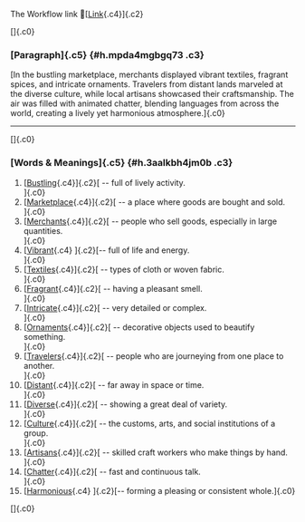 The Workflow link
👏[[Link](https://www.google.com/url?q=http://www.google.com&sa=D&source=editors&ust=1757428443330822&usg=AOvVaw2XEaKDUjS3Cnky6a5gu05E){.c4}]{.c2}

[]{.c0}

### [Paragraph]{.c5} {#h.mpda4mgbgq73 .c3}

[In the bustling marketplace, merchants displayed vibrant textiles,
fragrant spices, and intricate ornaments. Travelers from distant lands
marveled at the diverse culture, while local artisans showcased their
craftsmanship. The air was filled with animated chatter, blending
languages from across the world, creating a lively yet harmonious
atmosphere.]{.c0}

------------------------------------------------------------------------

[]{.c0}

### [Words & Meanings]{.c5} {#h.3aalkbh4jm0b .c3}

1.  [[Bustling](https://www.google.com/url?q=http://www.google.com&sa=D&source=editors&ust=1757428443331900&usg=AOvVaw2aWEwzErHywb574Eqlas8l){.c4}]{.c2}[ --
    full of lively activity.\
    ]{.c0}
2.  [[Marketplace](https://www.google.com/url?q=http://www.google.com&sa=D&source=editors&ust=1757428443332155&usg=AOvVaw0Xj-IrYJdw9czCakCYyldB){.c4}]{.c2}[ --
    a place where goods are bought and sold.\
    ]{.c0}
3.  [[Merchants](https://www.google.com/url?q=http://www.google.com&sa=D&source=editors&ust=1757428443332360&usg=AOvVaw2U83wWQgy_tkCyjndQjX00){.c4}]{.c2}[ --
    people who sell goods, especially in large quantities.\
    ]{.c0}
4.  [[Vibrant](https://www.google.com/url?q=http://www.google.com&sa=D&source=editors&ust=1757428443332577&usg=AOvVaw0chuG4vyhHMx4qDAWyFDc-){.c4}
    ]{.c2}[-- full of life and energy.\
    ]{.c0}
5.  [[Textiles](https://www.google.com/url?q=http://www.google.com&sa=D&source=editors&ust=1757428443332738&usg=AOvVaw19wGOcxfflW6G7iWz3FuM9){.c4}]{.c2}[ --
    types of cloth or woven fabric.\
    ]{.c0}
6.  [[Fragrant](https://www.google.com/url?q=http://www.google.com&sa=D&source=editors&ust=1757428443332922&usg=AOvVaw3JVk3xJvsDSUwQmsQ-0JFt){.c4}]{.c2}[ --
    having a pleasant smell.\
    ]{.c0}
7.  [[Intricate](https://www.google.com/url?q=http://www.google.com&sa=D&source=editors&ust=1757428443333093&usg=AOvVaw0LHY4DqtO8p7mJ5NShJg3R){.c4}]{.c2}[ --
    very detailed or complex.\
    ]{.c0}
8.  [[Ornaments](https://www.google.com/url?q=http://www.google.com&sa=D&source=editors&ust=1757428443333251&usg=AOvVaw2b_i1LimJ8B4_YjeEpgKHh){.c4}]{.c2}[ --
    decorative objects used to beautify something.\
    ]{.c0}
9.  [[Travelers](https://www.google.com/url?q=http://www.google.com&sa=D&source=editors&ust=1757428443333412&usg=AOvVaw35JVMlfa6S87rgUvPay1-O){.c4}]{.c2}[ --
    people who are journeying from one place to another.\
    ]{.c0}
10. [[Distant](https://www.google.com/url?q=http://www.google.com&sa=D&source=editors&ust=1757428443333601&usg=AOvVaw3kdJ06zpZa5Je711zu_SJl){.c4}]{.c2}[ --
    far away in space or time.\
    ]{.c0}
11. [[Diverse](https://www.google.com/url?q=http://www.google.com&sa=D&source=editors&ust=1757428443333795&usg=AOvVaw0hyhxqx0V5HC3kGH2lq5CT){.c4}]{.c2}[ --
    showing a great deal of variety.\
    ]{.c0}
12. [[Culture](https://www.google.com/url?q=http://www.google.com&sa=D&source=editors&ust=1757428443334061&usg=AOvVaw1dPX5jtnKCA-VTcZSzHfLy){.c4}]{.c2}[ --
    the customs, arts, and social institutions of a group.\
    ]{.c0}
13. [[Artisans](https://www.google.com/url?q=http://www.google.com&sa=D&source=editors&ust=1757428443334336&usg=AOvVaw2OaeVi2ZR6rY-Al9bqi8tF){.c4}]{.c2}[ --
    skilled craft workers who make things by hand.\
    ]{.c0}
14. [[Chatter](https://www.google.com/url?q=http://www.google.com&sa=D&source=editors&ust=1757428443334613&usg=AOvVaw3fwobmq2ypuFPuHcHIs8U_){.c4}]{.c2}[ --
    fast and continuous talk.\
    ]{.c0}
15. [[Harmonious](https://www.google.com/url?q=http://www.google.com&sa=D&source=editors&ust=1757428443334813&usg=AOvVaw0_CYNJ3DE_H6q3HWNXA0Wm){.c4}
    ]{.c2}[-- forming a pleasing or consistent whole.]{.c0}

[]{.c0}
